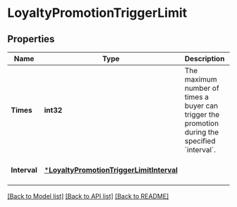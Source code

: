 # LoyaltyPromotionTriggerLimit

## Properties
Name | Type | Description | Notes
------------ | ------------- | ------------- | -------------
**Times** | **int32** | The maximum number of times a buyer can trigger the promotion during the specified &#x60;interval&#x60;. | [default to null]
**Interval** | [***LoyaltyPromotionTriggerLimitInterval**](LoyaltyPromotionTriggerLimitInterval.md) |  | [optional] [default to null]

[[Back to Model list]](../README.md#documentation-for-models) [[Back to API list]](../README.md#documentation-for-api-endpoints) [[Back to README]](../README.md)

